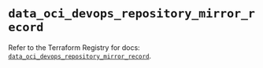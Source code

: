 # `data_oci_devops_repository_mirror_record`

Refer to the Terraform Registry for docs: [`data_oci_devops_repository_mirror_record`](https://registry.terraform.io/providers/hashicorp/oci/7.19.0/docs/data-sources/devops_repository_mirror_record).
